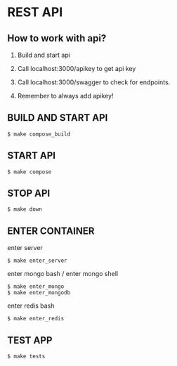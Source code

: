 # REST API

## How to work with api?

1. Build and start api

2. Call localhost:3000/apikey to get api key

3. Call localhost:3000/swagger to check for endpoints.

4. Remember to always add apikey!

## BUILD AND START API

```
$ make compose_build
```

## START API

```
$ make compose
```

## STOP API

```
$ make down
```

## ENTER CONTAINER

enter server
```
$ make enter_server
```

enter mongo bash / enter mongo shell
```
$ make enter_mongo
$ make enter_mongodb
```

enter redis bash
```
$ make enter_redis
```

## TEST APP

```
$ make tests
```
